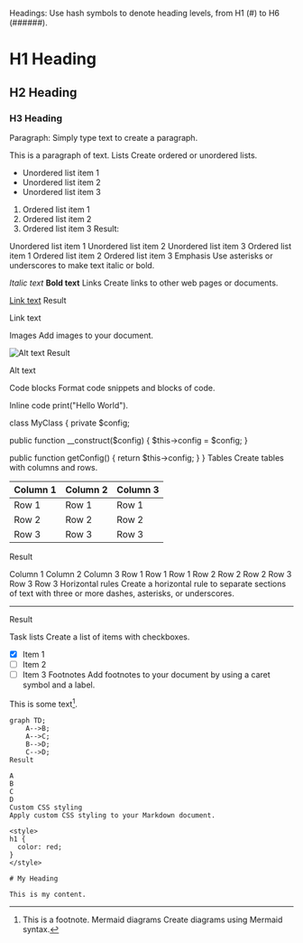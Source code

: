 Headings:
Use hash symbols to denote heading levels, from H1 (#) to H6 (######).

# H1 Heading
## H2 Heading
### H3 Heading


Paragraph:
Simply type text to create a paragraph.

This is a paragraph of text.
Lists
Create ordered or unordered lists.

- Unordered list item 1
- Unordered list item 2
- Unordered list item 3

1. Ordered list item 1
2. Ordered list item 2
3. Ordered list item 3
Result:

Unordered list item 1
Unordered list item 2
Unordered list item 3
Ordered list item 1
Ordered list item 2
Ordered list item 3
Emphasis
Use asterisks or underscores to make text italic or bold.

*Italic text*
**Bold text**
Links
Create links to other web pages or documents.

[Link text](https://www.example.com)
Result

Link text

Images
Add images to your document.

![Alt text](/path/to/image.jpg)
Result

Alt text

Code blocks
Format code snippets and blocks of code.

Inline code print("Hello World").

class MyClass {
  private $config;

  public function __construct($config) {
    $this->config = $config;
  }

  public function getConfig() {
    return $this->config;
  }
}
Tables
Create tables with columns and rows.

| Column 1 | Column 2 | Column 3 |
|----------|----------|----------|
| Row 1    | Row 1    | Row 1    |
| Row 2    | Row 2    | Row 2    |
| Row 3    | Row 3    | Row 3    |
Result

Column 1	Column 2	Column 3
Row 1	Row 1	Row 1
Row 2	Row 2	Row 2
Row 3	Row 3	Row 3
Horizontal rules
Create a horizontal rule to separate sections of text with three or more dashes, asterisks, or underscores.

---
Result

Task lists
Create a list of items with checkboxes.

- [x] Item 1
- [ ] Item 2
- [ ] Item 3
Footnotes
Add footnotes to your document by using a caret symbol and a label.

This is some text[^1].

[^1]: This is a footnote.
Mermaid diagrams
Create diagrams using Mermaid syntax.

```mermaid
graph TD;
    A-->B;
    A-->C;
    B-->D;
    C-->D;
Result

A
B
C
D
Custom CSS styling
Apply custom CSS styling to your Markdown document.

<style>
h1 {
  color: red;
}
</style>

# My Heading

This is my content.
